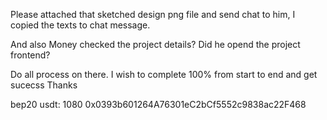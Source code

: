 Please attached that sketched design png file and send chat to him, I copied the texts to chat message.

And also Money checked the project details?
Did he opend the project frontend?

Do all process on there.
I wish to complete 100% from start to end and get sucecss
Thanks

bep20 usdt: 1080 0x0393b601264A76301eC2bCf5552c9838ac22F468
